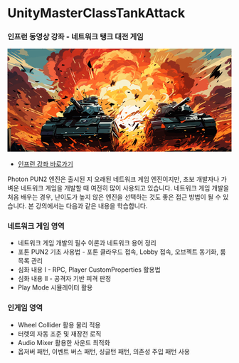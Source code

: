 # UnityMasterClassTankAttack

### 인프런 동영상 강좌 - 네트워크 탱크 대전 게임

[![](Resources/topImage01.png)](https://inf.run/DbAJS)

- [인프런 강좌 바로가기](https://inf.run/DbAJS)

Photon PUN2 엔진은 출시된 지 오래된 네트워크 게임 엔진이지만, 초보 개발자나 가벼운 네트워크 게임을 개발할 때 여전히 많이 사용되고 있습니다. 네트워크 게임 개발을 처음 배우는 경우, 난이도가 높지 않은 엔진을 선택하는 것도 좋은 접근 방법이 될 수 있습니다. 본 강의에서는 다음과 같은 내용을 학습합니다.

### 네트워크 게임 영역
- 네트워크 게임 개발의 필수 이론과 네트워크 용어 정리
- 포톤 PUN2 기초 사용법 - 포톤 클라우드 접속, Lobby 접속, 오브젝트 동기화, 룸 목록 관리
- 심화 내용 I - RPC, Player CustomProperties 활용법
- 심화 내용 II - 공격자 기반 피격 판정
- Play Mode 시뮬레이터 활용

### 인게임 영역
- Wheel Collider 활용 물리 적용
- 터렛의 자동 조준 및 재장전 로직
- Audio Mixer 활용한 사운드 최적화
- 옵저버 패턴, 이벤트 버스 패턴, 싱글턴 패턴, 의존성 주입 패턴 사용